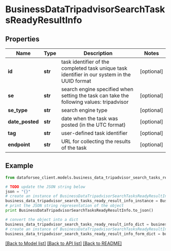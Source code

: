 # BusinessDataTripadvisorSearchTasksReadyResultInfo


## Properties

Name | Type | Description | Notes
------------ | ------------- | ------------- | -------------
**id** | **str** | task identifier of the completed task unique task identifier in our system in the UUID format | [optional] 
**se** | **str** | search engine specified when setting the task can take the following values: tripadvisor | [optional] 
**se_type** | **str** | search engine type | [optional] 
**date_posted** | **str** | date when the task was posted (in the UTC format) | [optional] 
**tag** | **str** | user-defined task identifier | [optional] 
**endpoint** | **str** | URL for collecting the results of the task | [optional] 

## Example

```python
from dataforseo_client.models.business_data_tripadvisor_search_tasks_ready_result_info import BusinessDataTripadvisorSearchTasksReadyResultInfo

# TODO update the JSON string below
json = "{}"
# create an instance of BusinessDataTripadvisorSearchTasksReadyResultInfo from a JSON string
business_data_tripadvisor_search_tasks_ready_result_info_instance = BusinessDataTripadvisorSearchTasksReadyResultInfo.from_json(json)
# print the JSON string representation of the object
print BusinessDataTripadvisorSearchTasksReadyResultInfo.to_json()

# convert the object into a dict
business_data_tripadvisor_search_tasks_ready_result_info_dict = business_data_tripadvisor_search_tasks_ready_result_info_instance.to_dict()
# create an instance of BusinessDataTripadvisorSearchTasksReadyResultInfo from a dict
business_data_tripadvisor_search_tasks_ready_result_info_form_dict = business_data_tripadvisor_search_tasks_ready_result_info.from_dict(business_data_tripadvisor_search_tasks_ready_result_info_dict)
```
[[Back to Model list]](../README.md#documentation-for-models) [[Back to API list]](../README.md#documentation-for-api-endpoints) [[Back to README]](../README.md)


